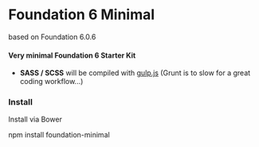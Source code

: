 # Foundation 6 Minimal
based on Foundation 6.0.6

#### Very minimal Foundation 6 Starter Kit

* **SASS / SCSS** will be compiled with [gulp.js](http://www.gulpjs.com) (Grunt is to slow for a great coding workflow...)

### Install

Install via Bower

npm install foundation-minimal